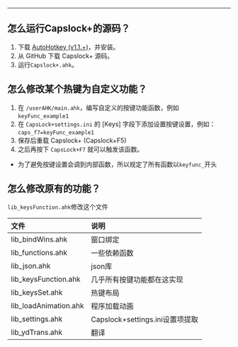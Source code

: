 ---

## 怎么运行Capslock+的源码？
1. 下载 [AutoHotkey (v1.1.+)](http://www.ahkscript.org/)，并安装。
2. 从 GitHub 下载 Capslock+ 源码。
3. 运行`Capslock+.ahk`。

## 怎么修改某个热键为自定义功能？
1. 在 `/userAHK/main.ahk`，编写自定义的按键功能函数，例如 `keyFunc_example1`
2. 在 `CapsLock+settings.ini` 的 [Keys] 字段下添加设置按键设置，例如：
    `caps_f7=keyFunc_example1`
3. 保存后重载 Capslock+ (Capslock+F5)
4. 之后再按下 `CapsLock+F7` 就可以触发该函数。

* 为了避免按键设置会调到内部函数，所以规定了所有函数以`keyfunc_`开头

## 怎么修改原有的功能？
`lib_keysFunction.ahk`修改这个文件

|文件|说明|
|:---|:---|
|lib_bindWins.ahk|窗口绑定|
|lib_functions.ahk|一些依赖函数|
|lib_json.ahk|json库|
|lib_keysFunction.ahk|几乎所有按键功能都在这实现|
|lib_keysSet.ahk|热键布局|
|lib_loadAnimation.ahk|程序加载动画|
|lib_settings.ahk|Capslock+settings.ini设置项提取|
|lib_ydTrans.ahk|翻译|
